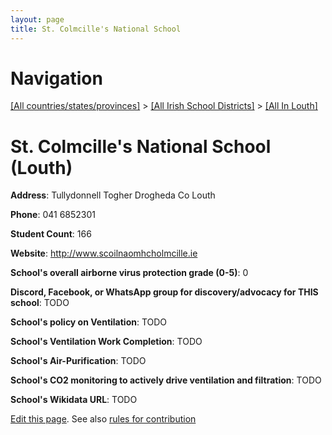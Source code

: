 ```yaml
---
layout: page
title: St. Colmcille's National School
---
```

# Navigation

[[All countries/states/provinces]](../../..) > [[All Irish School Districts]](../..) > [[All In Louth]](..)

# St. Colmcille's National School (Louth)

**Address**: Tullydonnell Togher Drogheda Co Louth

**Phone**: 041 6852301

**Student Count**: 166

**Website**: <http://www.scoilnaomhcholmcille.ie>

**School's overall airborne virus protection grade (0-5)**: 0

**Discord, Facebook, or WhatsApp group for discovery/advocacy for THIS school**: TODO

**School's policy on Ventilation**: TODO

**School's Ventilation Work Completion**: TODO

**School's Air-Purification**: TODO

**School's CO2 monitoring to actively drive ventilation and filtration**: TODO

**School's Wikidata URL**: TODO


[Edit this page](https://github.com/ventilate-schools/Ireland/edit/main/./Louth/St._Colmcille's_National_School.md). See also [rules for contribution](../../../contribution-rules/)